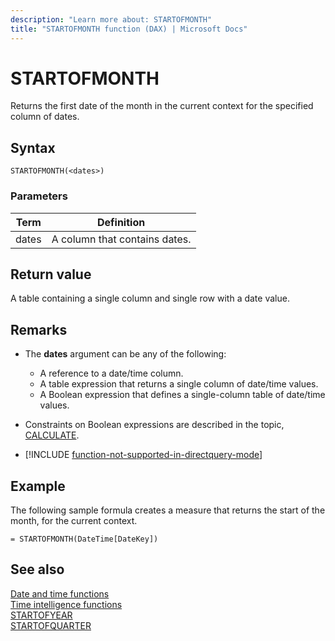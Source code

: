 ```yaml
---
description: "Learn more about: STARTOFMONTH"
title: "STARTOFMONTH function (DAX) | Microsoft Docs"
---
```

# STARTOFMONTH
Returns the first date of the month in the current context for the specified column of dates.  
  
## Syntax  
  
```dax
STARTOFMONTH(<dates>)  
```
  
### Parameters  
  
|Term|Definition|  
|--------|--------------|  
|dates|A column that contains dates.|  
  
## Return value

A table containing a single column and single row with a date value.  
  
## Remarks

- The **dates** argument can be any of the following:  
  - A reference to a date/time column.  
  - A table expression that returns a single column of date/time values.
  - A Boolean expression that defines a single-column table of date/time values.  
  
- Constraints on Boolean expressions are described in the topic, [CALCULATE](calculate-function-dax.md).  
  
- [!INCLUDE [function-not-supported-in-directquery-mode](includes/function-not-supported-in-directquery-mode.md)]
  
## Example

The following sample formula creates a measure that returns the start of the month, for the current context.  
  
```dax
= STARTOFMONTH(DateTime[DateKey])  
```
  
## See also

[Date and time functions](date-and-time-functions-dax.md)  
[Time intelligence functions](time-intelligence-functions-dax.md)  
[STARTOFYEAR](startofyear-function-dax.md)  
[STARTOFQUARTER](startofquarter-function-dax.md)  
